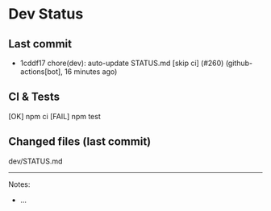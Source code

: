 # Dev Status

## Last commit
- 1cddf17 chore(dev): auto-update STATUS.md [skip ci] (#260) (github-actions[bot], 16 minutes ago)
## CI & Tests
[OK] npm ci
[FAIL] npm test

## Changed files (last commit)
dev/STATUS.md

---
Notes:
- ...
